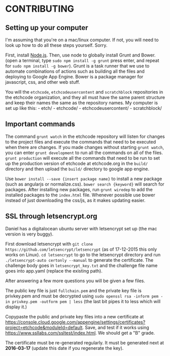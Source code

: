 # CONTRIBUTING
## Setting up your computer
I'm assuming that you're on a mac/linux computer. If not, you will need to look up how to do all these steps yourself. Sorry.

First, install [Node.js](http://nodejs.org). Then, use node to globally install Grunt and Bower. (open a terminal, type `sudo npm install -g grunt` press enter, and repeat for `sudo npm install -g bower`). Grunt is a task runner that we use to automate combinations of actions such as building all the files
and deploying to Google App Engine. Bower is a package manager for javascript, css, and other web stuff.

You will the `etchcode`, `etchcodeusercontent` and `scratchblock` repositories in the etchcode organization, and they all must have the same parent structure and keep their names the same as the repository names. My computer is set up like this:
	- etch/
		- etchcode/
		- etchcodeusercontent/
		- scratchblock/

## Important commands
The command `grunt watch` in the etchcode repository will listen for changes to the project files and execute the commands that need to be executed when there are changes. If you made changes without starting `grunt watch`, you can enter `grunt development` to run all the commands on all of the files. `grunt production` will execute all the commands that need to be run to set up the production version of etchcode at etchcode.org in the `build/` directory and then upload the `build/` directory to google app engine.

Use `bower install --save {insert package name}` to install a new package (such as angularjs or normalize.css). `bower search {keyword}` will search for packages. After installing new packages, run `grunt wiredep` to add the installed packages to the `index.html` file. Whenever possible use bower instead of just downloading the css/js, as it makes updating easier.

## SSL through letsencrypt.org
Daniel has a digitalocean ubuntu server with letsencrypt set up (the mac version is very buggy).

First download letsencrypt with `git clone https://github.com/letsencrypt/letsencrypt` (as of 17-12-2015 this only works on Linux).
`cd letsencrypt` to go to the letsencrypt directory and run `./letsencrypt-auto certonly --manual` to generate the certificate. The challenge body goes in `letsencrypt_key.txt`
and the challenge file name goes into app.yaml (replace the existing path).

After answering a few more questions you will be given a few files.

The public key file is just `fullchain.pem` and the private key file is privkey.pem and must be decrypted using `sudo openssl rsa -inform pem -in privkey.pem -outform pem | less`
(the last bit pipes it to less which will display it.)

Copypaste the public and private key files into a new certificate at https://console.cloud.google.com/appengine/settings/certificates?project=etchcode&moduleId=default. Save, and
test if it works using https://www.ssllabs.com/ssltest/index.html. We should get a "B" grade.

The certificate must be re-generated regularly. It must be generated next at **2016-03-17** (update this date if you regenerate the key).
